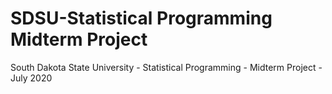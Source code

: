 # SDSU-Statistical Programming Midterm Project
South Dakota State University - Statistical Programming - Midterm Project - July 2020
